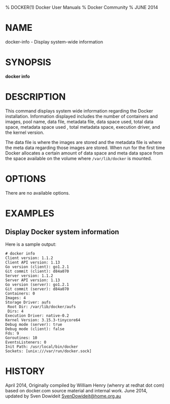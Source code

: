 % DOCKER(1) Docker User Manuals
% Docker Community
% JUNE 2014
# NAME
docker-info - Display system-wide information

# SYNOPSIS
**docker info**


# DESCRIPTION
This command displays system wide information regarding the Docker installation.
Information displayed includes the number of containers and images, pool name,
data file, metadata file, data space used, total data space, metadata space used
, total metadata space, execution driver, and the kernel version.

The data file is where the images are stored and the metadata file is where the
meta data regarding those images are stored. When run for the first time Docker
allocates a certain amount of data space and meta data space from the space
available on the volume where `/var/lib/docker` is mounted.

# OPTIONS
There are no available options.

# EXAMPLES

## Display Docker system information

Here is a sample output:

    # docker info
    Client version: 1.1.2
    Client API version: 1.13
    Go version (client): go1.2.1
    Git commit (client): d84a070
    Server version: 1.1.2
    Server API version: 1.13
    Go version (server): go1.2.1
    Git commit (server): d84a070
    Containers: 0
    Images: 4
    Storage Driver: aufs
     Root Dir: /var/lib/docker/aufs
     Dirs: 4
    Execution Driver: native-0.2
    Kernel Version: 3.15.3-tinycore64
    Debug mode (server): true
    Debug mode (client): false
    Fds: 9
    Goroutines: 10
    EventsListeners: 0
    Init Path: /usr/local/bin/docker
    Sockets: [unix:///var/run/docker.sock]

# HISTORY
April 2014, Originally compiled by William Henry (whenry at redhat dot com)
based on docker.com source material and internal work.
June 2014, updated by Sven Dowideit <SvenDowideit@home.org.au>

